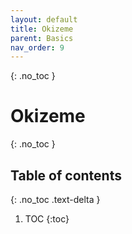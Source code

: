 ```yaml
---
layout: default
title: Okizeme
parent: Basics
nav_order: 9
---
```


{: .no_toc }
# Okizeme

{: .no_toc }
## Table of contents
{: .no_toc .text-delta }

1. TOC
{:toc}

